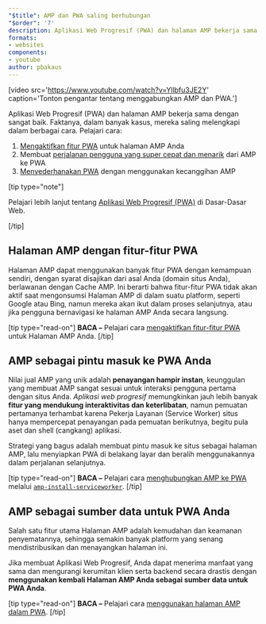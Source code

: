 ```yaml
---
"$title": AMP dan PWA saling berhubungan
"$order": '7'
description: Aplikasi Web Progresif (PWA) dan halaman AMP bekerja sama dengan sangat baik. Faktanya, dalam banyak kasus, mereka saling melengkapi dalam berbagai cara. Pelajari cara ....
formats:
- websites
components:
- youtube
author: pbakaus
---
```


[video src='https://www.youtube.com/watch?v=Yllbfu3JE2Y' caption='Tonton pengantar tentang menggabungkan AMP dan PWA.']

Aplikasi Web Progresif (PWA) dan halaman AMP bekerja sama dengan sangat baik. Faktanya, dalam banyak kasus, mereka saling melengkapi dalam berbagai cara. Pelajari cara:

1. [Mengaktifkan fitur PWA](../../../documentation/guides-and-tutorials/optimize-measure/amp-as-pwa.md) untuk halaman AMP Anda
2. Membuat [perjalanan pengguna yang super cepat dan menarik](../../../documentation/guides-and-tutorials/integrate/amp-to-pwa.md) dari AMP ke PWA
3. [Menyederhanakan PWA](../../../documentation/guides-and-tutorials/integrate/amp-in-pwa.md) dengan menggunakan kecanggihan AMP

[tip type="note"]

Pelajari lebih lanjut tentang [Aplikasi Web Progresif (PWA)](https://developers.google.com/web/progressive-web-apps/) di Dasar-Dasar Web.

[/tip]

## Halaman AMP dengan fitur-fitur PWA

Halaman AMP dapat menggunakan banyak fitur PWA dengan kemampuan sendiri, dengan syarat disajikan dari asal Anda (domain situs Anda), berlawanan dengan Cache AMP. Ini berarti bahwa fitur-fitur PWA tidak akan aktif saat mengonsumsi Halaman AMP di dalam suatu platform, seperti Google atau Bing, namun mereka akan ikut dalam proses selanjutnya, atau jika pengguna bernavigasi ke halaman AMP Anda secara langsung.

[tip type="read-on"] **BACA –** Pelajari cara [mengaktifkan fitur-fitur PWA](../../../documentation/guides-and-tutorials/optimize-measure/amp-as-pwa.md) untuk Halaman AMP Anda. [/tip]

## AMP sebagai pintu masuk ke PWA Anda

Nilai jual AMP yang unik adalah **penayangan hampir instan**, keunggulan yang membuat AMP sangat sesuai untuk interaksi pengguna pertama dengan situs Anda. *Aplikasi web progresif* memungkinkan jauh lebih banyak **fitur yang mendukung interaktivitas dan keterlibatan**, namun pemuatan pertamanya terhambat karena Pekerja Layanan (Service Worker) situs hanya mempercepat penayangan pada pemuatan berikutnya, begitu pula aset dan shell (cangkang) aplikasi.

Strategi yang bagus adalah membuat pintu masuk ke situs sebagai halaman AMP, lalu menyiapkan PWA di belakang layar dan beralih menggunakannya dalam perjalanan selanjutnya.

[tip type="read-on"] **BACA –** Pelajari cara [menghubungkan AMP ke PWA](../../../documentation/guides-and-tutorials/integrate/amp-to-pwa.md) melalui [`amp-install-serviceworker`](../../../documentation/components/reference/amp-install-serviceworker.md). [/tip]

## AMP sebagai sumber data untuk PWA Anda

Salah satu fitur utama Halaman AMP adalah kemudahan dan keamanan penyematannya, sehingga semakin banyak platform yang senang mendistribusikan dan menayangkan halaman ini.

Jika membuat Aplikasi Web Progresif, Anda dapat menerima manfaat yang sama dan mengurangi kerumitan klien serta backend secara drastis dengan **menggunakan kembali Halaman AMP Anda sebagai sumber data untuk PWA Anda**.

[tip type="read-on"] **BACA –** Pelajari cara [menggunakan halaman AMP dalam PWA](../../../documentation/guides-and-tutorials/integrate/amp-in-pwa.md). [/tip]
